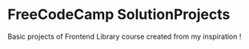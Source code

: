 # FreeCodeCamp SolutionProjects

Basic projects of Frontend Library course created from my inspiration !